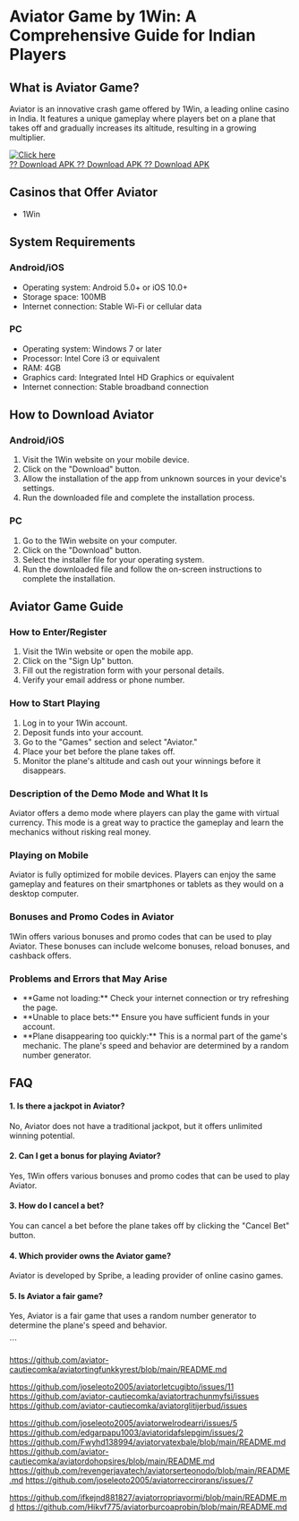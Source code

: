 # Aviator Game by 1Win: A Comprehensive Guide for Indian Players

## What is Aviator Game?

Aviator is an innovative crash game offered by 1Win, a leading online
casino in India. It features a unique gameplay where players bet on a
plane that takes off and gradually increases its altitude, resulting in
a growing multiplier.

[![Click
here](https://readscoops.com/wp-content/uploads/2023/03/Readscoop-aviator-1-1.jpg)](https://traff.sbs/deff)\
[?? Download APK ?? Download APK ?? Download
APK](https://traff.sbs/deff)

## Casinos that Offer Aviator

-   1Win

## System Requirements

### Android/iOS

-   Operating system: Android 5.0+ or iOS 10.0+
-   Storage space: 100MB
-   Internet connection: Stable Wi-Fi or cellular data

### PC

-   Operating system: Windows 7 or later
-   Processor: Intel Core i3 or equivalent
-   RAM: 4GB
-   Graphics card: Integrated Intel HD Graphics or equivalent
-   Internet connection: Stable broadband connection

## How to Download Aviator

### Android/iOS

1.  Visit the 1Win website on your mobile device.
2.  Click on the "Download" button.
3.  Allow the installation of the app from unknown sources in your
    device\'s settings.
4.  Run the downloaded file and complete the installation process.

### PC

1.  Go to the 1Win website on your computer.
2.  Click on the "Download" button.
3.  Select the installer file for your operating system.
4.  Run the downloaded file and follow the on-screen instructions to
    complete the installation.

## Aviator Game Guide

### How to Enter/Register

1.  Visit the 1Win website or open the mobile app.
2.  Click on the "Sign Up" button.
3.  Fill out the registration form with your personal details.
4.  Verify your email address or phone number.

### How to Start Playing

1.  Log in to your 1Win account.
2.  Deposit funds into your account.
3.  Go to the "Games" section and select "Aviator."
4.  Place your bet before the plane takes off.
5.  Monitor the plane\'s altitude and cash out your winnings before it
    disappears.

### Description of the Demo Mode and What It Is

Aviator offers a demo mode where players can play the game with virtual
currency. This mode is a great way to practice the gameplay and learn
the mechanics without risking real money.

### Playing on Mobile

Aviator is fully optimized for mobile devices. Players can enjoy the
same gameplay and features on their smartphones or tablets as they would
on a desktop computer.

### Bonuses and Promo Codes in Aviator

1Win offers various bonuses and promo codes that can be used to play
Aviator. These bonuses can include welcome bonuses, reload bonuses, and
cashback offers.

### Problems and Errors that May Arise

-   \*\*Game not loading:\*\* Check your internet connection or try
    refreshing the page.
-   \*\*Unable to place bets:\*\* Ensure you have sufficient funds in
    your account.
-   \*\*Plane disappearing too quickly:\*\* This is a normal part of the
    game\'s mechanic. The plane\'s speed and behavior are determined by
    a random number generator.

## FAQ

#### 1. Is there a jackpot in Aviator?

No, Aviator does not have a traditional jackpot, but it offers unlimited
winning potential.

#### 2. Can I get a bonus for playing Aviator?

Yes, 1Win offers various bonuses and promo codes that can be used to
play Aviator.

#### 3. How do I cancel a bet?

You can cancel a bet before the plane takes off by clicking the
"Cancel Bet" button.

#### 4. Which provider owns the Aviator game?

Aviator is developed by Spribe, a leading provider of online casino
games.

#### 5. Is Aviator a fair game?

Yes, Aviator is a fair game that uses a random number generator to
determine the plane\'s speed and behavior.

\`\`\`

https://github.com/aviator-cautiecomka/aviatortingfunkkyrest/blob/main/README.md

https://github.com/joseleoto2005/aviatorletcugibto/issues/11
https://github.com/aviator-cautiecomka/aviatortrachunmyfsi/issues
https://github.com/aviator-cautiecomka/aviatorglitijerbud/issues

https://github.com/joseleoto2005/aviatorwelrodearri/issues/5
https://github.com/edgarpapu1003/aviatoridafslepgim/issues/2
https://github.com/Fwyhd138994/aviatorvatexbale/blob/main/README.md
https://github.com/aviator-cautiecomka/aviatordohopsires/blob/main/README.md
https://github.com/revengerjavatech/aviatorserteonodo/blob/main/README.md
https://github.com/joseleoto2005/aviatorreccirorans/issues/7

https://github.com/ifkejnd881827/aviatorropriavormi/blob/main/README.md
https://github.com/Hikvf775/aviatorburcoaprobin/blob/main/README.md
